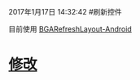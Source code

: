 2017年1月17日 14:32:42
#刷新控件

目前使用 [BGARefreshLayout-Android](https://github.com/bingoogolapple/BGARefreshLayout-Android)

# [修改](../refresh/README.md)

